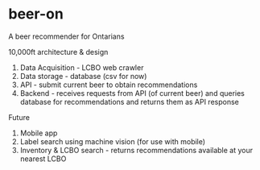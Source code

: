 # beer-on
A beer recommender for Ontarians

10,000ft architecture & design

1. Data Acquisition - LCBO web crawler
2. Data storage - database (csv for now)
3. API - submit current beer to obtain recommendations
4. Backend - receives requests from API (of current beer) and queries database for recommendations and returns them as API response 

Future
1. Mobile app
2. Label search using machine vision (for use with mobile)
3. Inventory & LCBO search - returns recommendations available at your nearest LCBO
